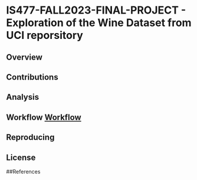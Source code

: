 # IS477-FALL2023-FINAL-PROJECT - Exploration of the Wine Dataset from UCI reporsitory

## Overview 

## Contributions

## Analysis

## Workflow [Workflow](https://edotor.net/?engine=dot#digraph%20G%20%7B%0Arankdir%3DTB%0Afontname%3DCourier%3B%20fontsize%3D18%3B%20labelloc%3Dt%0A%0Anode%20%5Bshape%3Dbox%20style%3D%22filled%2C%20rounded%22%2C%20fillcolor%20%3D%20%22%23FFFFD1%22%5D%0A%22data%2Fwine%22%0A%22data%2Fwine.csv%22%0A%22data%2Fwine.csv%22%0A%22profiling%2Freport.html%22%0A%22data%2Fwine.csv%22%0A%22results%2Fsummary_statistics.csv%22%0A%22results%2Fwine_logistic_regression_scores.txt%22%0A%22confusion_matrix.pdf%22%0A%0Anode%20%5Bshape%3Dbox3d%20style%3D%22filled%2C%20rounded%22%2C%20fillcolor%20%3D%20%22%23D6FDD0%22%5D%0A%22prepare%22%0A%22analyze%22%0A%0Aedge%20%5Bcolor%20%3D%20black%5D%0A%22data%2Fwine.csv%22%20-%3E%20%22profile%22%0A%22data%2Fwine.csv%22%20-%3E%20%22analyze%22%0A%22prepare%22%20-%3E%20%22data%2Fwine%22%0A%22prepare%22%20-%3E%20%22data%2Fwine.csv%22%0A%22profile%22%20-%3E%20%22profiling%2Freport.html%22%0A%22analyze%22%20-%3E%20%22results%2Fsummary_statistics.csv%22%0A%22analyze%22%20-%3E%20%22results%2Fwine_logistic_regression_scores.txt%22%0A%22analyze%22%20-%3E%20%22confusion_matrix.pdf%22%0A%0A%7D%0A)

## Reproducing

## License

##References





